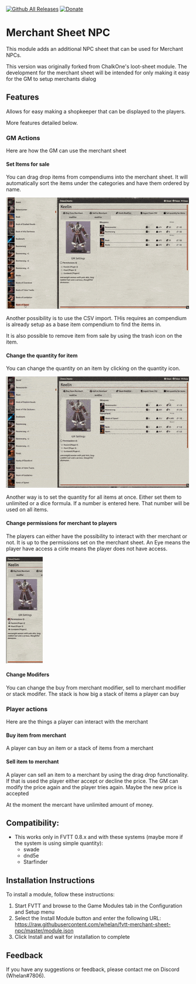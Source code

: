 [![Github All Releases](https://img.shields.io/github/downloads/whelan/fvtt-merchant-sheet-npc/total.svg)]() [![Donate](https://img.shields.io/badge/Donate-BuyMeACoffee-green.svg)](https://www.buymeacoffee.com/whelan)
# Merchant Sheet NPC

This module adds an additional NPC sheet that can be used for Merchant NPCs. 

This version was originally forked from ChalkOne's loot-sheet module. 
The development for the merchant sheet will be intended for only making it easy for the GM to setup merchants dialog 

## Features

Allows for easy making a shopkeeper that can be displayed to the players. 

More features detailed below.
### GM Actions
Here are how the GM can use the merchant sheet

#### Set Items for sale
You can drag drop items from compendiums into the merchant sheet. It will automatically sort the items under the categories and have them ordered by name.

![](images/Merchant-set-item-for-sale.gif)

Another possibility is to use the CSV import. THis requires an compendium is already setup as a base item compendium to find the items in. 

It is also possible to remove item from sale by using the trash icon on the item. 

#### Change the quantity for item
You can change the quantity on an item by clicking on the quantity icon. 

![](images/Merchant-change-quantity.gif)

Another way is to set the quantity for all items at once. Either set them to unlimited or a dice formula. If a number is entered here. That number will be used on all items. 

#### Change permissions for merchant to players
The players can either have the possibility to interact with ther merchant or not. It is up to the permissions set on the merchant sheet. An Eye means the player have access a cirle means the player does not have access.

![](images/Merchant-permissions.gif)

#### Change Modifers
You can change the buy from merchant modifier, sell to merchant modifier or stack modifer. The stack is how big a stack of items a player can buy

### Player actions
Here are the things a player can interact with the merchant

#### Buy item from merchant
A player can buy an item or a stack of items from a merchant

#### Sell item to merchant
A player can sell an item to a merchant by using the drag drop functionality. If that is used the player either accept or decline the price. The GM can modify the price again and the player tries again. Maybe the new price is accepted

At the moment the mercant have unlimited amount of money.

## Compatibility:
- This works only in FVTT 0.8.x and with these systems (maybe more if the system is using simple quantity): 
  * swade
  * dnd5e  
  * Starfinder 

## Installation Instructions

To install a module, follow these instructions:

1. Start FVTT and browse to the Game Modules tab in the Configuration and Setup menu
2. Select the Install Module button and enter the following URL: https://raw.githubusercontent.com/whelan/fvtt-merchant-sheet-npc/master/module.json
3. Click Install and wait for installation to complete 

## Feedback

If you have any suggestions or feedback, please contact me on Discord (Whelan#7806).
